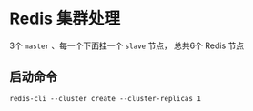 # Redis 集群处理

3个 `master` 、每一个下面挂一个 `slave` 节点， 总共6个 Redis 节点

## 启动命令

```
redis-cli --cluster create --cluster-replicas 1 
```